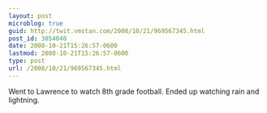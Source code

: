 ```yaml
---
layout: post
microblog: true
guid: http://twit.vmstan.com/2008/10/21/969567345.html
post_id: 3054040
date: 2008-10-21T15:26:57-0600
lastmod: 2008-10-21T15:26:57-0600
type: post
url: /2008/10/21/969567345.html
---
```

Went to Lawrence to watch 8th grade football. Ended up watching rain and lightning.
